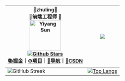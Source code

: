 <div align=center>

| 📖zhuling📖<br />🎈前端工程师 🎈<br /><img alt="Yiyang Sun" src="https://encrypted-tbn0.gstatic.com/images?q=tbn:ANd9GcRrviVVzfrx2cLaG9vj4K7FOPuOdm1sFoX09XXlBgMkGWhimlI3KiCgdaYcwLrQklx6IjE&usqp=CAU" width=100 /><br />  [![Github Stars](https://img.shields.io/github/stars/xzhuling?color=faf408&label=github%20stars&logo=github)](https://github.com/404name)<br>[📚掘金](https://juejin.cn/user/3109845573069422)｜[⚙️项目](https://www.yuque.com/404name/blog/works)｜[🔖导航](https://404name.notion.site/404name/c2807e121dc74e9facc0f77148817aaf?v=46710760d6ab47829adffb707d4a3b3e)｜[🚀CSDN](https://blog.csdn.net/weixin_45590872) | ![](http://github-profile-summary-cards.vercel.app/api/cards/stats?username=xzhuling&theme=default) |
| ------------------------------------------------------------ | ------------------------------------------------------------ |
| ![GitHub Streak](https://github-profile-trophy.vercel.app/?username=xzhuling&row=2&column=3) | [![Top Langs](https://github-readme-stats.vercel.app/api/top-langs/?username=xzhuling&layout=compact)](https://github.com/anuraghazra/github-readme-stats) |


